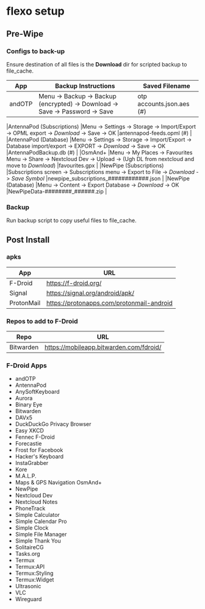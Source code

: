 # flexo setup

## Pre-Wipe

### Configs to back-up
Ensure destination of all files is the __Download__ dir for scripted backup to file\_cache.

|App				|Backup Instructions														|Saved Filename					|
|-------------------------------|-------------------------------------------------------------------------------------------------------------------------------|-----------------------------------------------|
|andOTP				|Menu -> Backup -> Backup (encrypted) -> Download -> Save -> Password -> Save							|otp accounts.json.aes (#)			|


|AntennaPod (Subscriptions)	|Menu -> Settings -> Storage -> Import/Export -> OPML export -> *Download* -> Save -> OK					|antennapod-feeds.opml (#)			|
|AntennaPod (Database)		|Menu -> Settings -> Storage -> Import/Export -> Database import/export -> EXPORT -> *Download* -> Save -> OK			|AntennaPodBackup.db (#)			|
|OsmAnd+			|Menu -> My Places -> Favourites Menu -> Share -> Nextcloud Dev -> Upload -> (Ugh DL from nextcloud and move to *Download*)	|favourites.gpx					|
|NewPipe (Subscriptions)	|Subscriptions screen -> Subscriptions menu -> Export to File -> *Download* -> *Save Symbol*					|newpipe\_subscriptions\_############.json	|
|NewPipe (Database)		|Menu -> Content -> Export Database -> *Download* -> OK										|NewPipeData-########\_######.zip		|

### Backup
Run backup script to copy useful files to file\_cache.

##  Post Install

### apks
|App		|URL						|
|---------------|-----------------------------------------------|
|F-Droid	|https://f-droid.org/				|
|Signal		|https://signal.org/android/apk/		|
|ProtonMail	|https://protonapps.com/protonmail-android	|

### Repos to add to F-Droid
|Repo		|URL						|
|---------------|-----------------------------------------------|
|Bitwarden	|https://mobileapp.bitwarden.com/fdroid/	|

### F-Droid Apps
- andOTP
- AntennaPod
- AnySoftKeyboard
- Aurora
- Binary Eye
- Bitwarden
- DAVx5
- DuckDuckGo Privacy Browser
- Easy XKCD
- Fennec F-Droid
- Forecastie
- Frost for Facebook
- Hacker's Keyboard
- InstaGrabber
- Kore
- M.A.L.P.
- Maps & GPS Navigation OsmAnd+
- NewPipe
- Nextcloud Dev
- Nextcloud Notes
- PhoneTrack
- Simple Calculator
- Simple Calendar Pro
- Simple Clock
- Simple File Manager
- Simple Thank You
- SolitaireCG
- Tasks.org
- Termux
- Termux:API
- Termux:Styling
- Termux:Widget
- Ultrasonic
- VLC
- Wireguard
